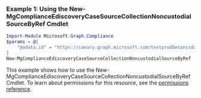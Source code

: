### Example 1: Using the New-MgComplianceEdiscoveryCaseSourceCollectionNoncustodialSourceByRef Cmdlet
```powershell
Import-Module Microsoft.Graph.Compliance
$params = @{
	"@odata.id" = "https://canary.graph.microsoft.com/testprodbetancsdsaslist/compliance/ediscovery/cases/06d52284-ed81-49b8-904a-b863d3164731/noncustodialDataSources/39383530323537383742433232433246"
}
New-MgComplianceEdiscoveryCaseSourceCollectionNoncustodialSourceByRef -CaseId $caseId -SourceCollectionId $sourceCollectionId -BodyParameter $params
```
This example shows how to use the New-MgComplianceEdiscoveryCaseSourceCollectionNoncustodialSourceByRef Cmdlet.
To learn about permissions for this resource, see the [permissions reference](/graph/permissions-reference).
